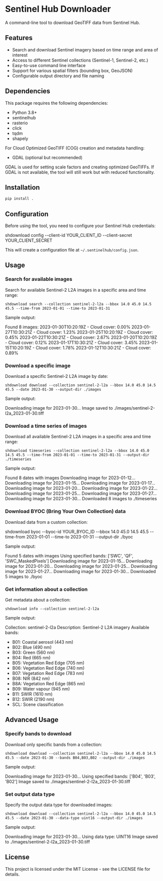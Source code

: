 # Sentinel Hub Downloader

A command-line tool to download GeoTIFF data from Sentinel Hub.

## Features

- Search and download Sentinel imagery based on time range and area of interest
- Access to different Sentinel collections (Sentinel-1, Sentinel-2, etc.)
- Easy-to-use command line interface
- Support for various spatial filters (bounding box, GeoJSON)
- Configurable output directory and file naming

## Dependencies

This package requires the following dependencies:

- Python 3.8+
- sentinelhub
- rasterio
- click
- tqdm
- shapely

For Cloud Optimized GeoTIFF (COG) creation and metadata handling:
- GDAL (optional but recommended)

GDAL is used for setting scale factors and creating optimized GeoTIFFs. If GDAL is not available, the tool will still work but with reduced functionality.

## Installation

```bash
pip install .
```

## Configuration

Before using the tool, you need to configure your Sentinel Hub credentials:

shdownload config --client-id YOUR_CLIENT_ID --client-secret YOUR_CLIENT_SECRET

This will create a configuration file at `~/.sentinelhub/config.json`.

## Usage

### Search for available images

Search for available Sentinel-2 L2A images in a specific area and time range:

```
shdownload search --collection sentinel-2-l2a --bbox 14.0 45.0 14.5 45.5 --time-from 2023-01-01 --time-to 2023-01-31
```

Sample output:

Found 8 images:
2023-01-30T10:20:19Z - Cloud cover: 0.00%
2023-01-27T10:30:21Z - Cloud cover: 1.23%
2023-01-25T10:20:19Z - Cloud cover: 0.45%
2023-01-22T10:30:21Z - Cloud cover: 2.67%
2023-01-20T10:20:19Z - Cloud cover: 0.12%
2023-01-17T10:30:21Z - Cloud cover: 3.45%
2023-01-15T10:20:19Z - Cloud cover: 1.78%
2023-01-12T10:30:21Z - Cloud cover: 0.89%

### Download a specific image

Download a specific Sentinel-2 L2A image by date:

```
shdownload download --collection sentinel-2-l2a --bbox 14.0 45.0 14.5 45.5 --date 2023-01-30 --output-dir ./images
```

Sample output:

Downloading image for 2023-01-30...
Image saved to ./images/sentinel-2-l2a_2023-01-30.tiff

### Download a time series of images

Download all available Sentinel-2 L2A images in a specific area and time range:

```
shdownload timeseries --collection sentinel-2-l2a --bbox 14.0 45.0 14.5 45.5 --time-from 2023-01-01 --time-to 2023-01-31 --output-dir ./timeseries
```

Sample output:

Found 8 dates with images
Downloading image for 2023-01-12...
Downloading image for 2023-01-15...
Downloading image for 2023-01-17...
Downloading image for 2023-01-20...
Downloading image for 2023-01-22...
Downloading image for 2023-01-25...
Downloading image for 2023-01-27...
Downloading image for 2023-01-30...
Downloaded 8 images to ./timeseries

### Download BYOC (Bring Your Own Collection) data

Download data from a custom collection:

shdownload byoc --byoc-id YOUR_BYOC_ID --bbox 14.0 45.0 14.5 45.5 --time-from 2023-01-01 --time-to 2023-01-31 --output-dir ./byoc

Sample output:

Found 5 dates with images
Using specified bands: ['SWC', 'QF', 'SWC_MaskedPixels']
Downloading image for 2023-01-15...
Downloading image for 2023-01-20...
Downloading image for 2023-01-25...
Downloading image for 2023-01-27...
Downloading image for 2023-01-30...
Downloaded 5 images to ./byoc

### Get information about a collection

Get metadata about a collection:

```
shdownload info --collection sentinel-2-l2a
```

Sample output:

Collection: sentinel-2-l2a
Description: Sentinel-2 L2A imagery
Available bands:
  - B01: Coastal aerosol (443 nm)
  - B02: Blue (490 nm)
  - B03: Green (560 nm)
  - B04: Red (665 nm)
  - B05: Vegetation Red Edge (705 nm)
  - B06: Vegetation Red Edge (740 nm)
  - B07: Vegetation Red Edge (783 nm)
  - B08: NIR (842 nm)
  - B8A: Vegetation Red Edge (865 nm)
  - B09: Water vapour (945 nm)
  - B11: SWIR (1610 nm)
  - B12: SWIR (2190 nm)
  - SCL: Scene classification

## Advanced Usage

### Specify bands to download

Download only specific bands from a collection:

```
shdownload download --collection sentinel-2-l2a --bbox 14.0 45.0 14.5 45.5 --date 2023-01-30 --bands B04,B03,B02 --output-dir ./images
```

Sample output:

Downloading image for 2023-01-30...
Using specified bands: ['B04', 'B03', 'B02']
Image saved to ./images/sentinel-2-l2a_2023-01-30.tiff

### Set output data type

Specify the output data type for downloaded images:
    
```
shdownload download --collection sentinel-2-l2a --bbox 14.0 45.0 14.5 45.5 --date 2023-01-30 --data-type uint16 --output-dir ./images
```

Sample output:

Downloading image for 2023-01-30...
Using data type: UINT16
Image saved to ./images/sentinel-2-l2a_2023-01-30.tiff

## License

This project is licensed under the MIT License - see the LICENSE file for details.